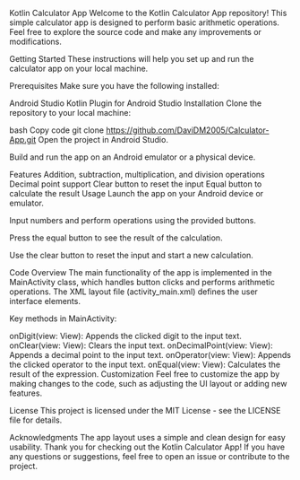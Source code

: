 
Kotlin Calculator App
Welcome to the Kotlin Calculator App repository! This simple calculator app is designed to perform basic arithmetic operations. Feel free to explore the source code and make any improvements or modifications.

Getting Started
These instructions will help you set up and run the calculator app on your local machine.

Prerequisites
Make sure you have the following installed:

Android Studio
Kotlin Plugin for Android Studio
Installation
Clone the repository to your local machine:

bash
Copy code
git clone https://github.com/DaviDM2005/Calculator-App.git
Open the project in Android Studio.

Build and run the app on an Android emulator or a physical device.

Features
Addition, subtraction, multiplication, and division operations
Decimal point support
Clear button to reset the input
Equal button to calculate the result
Usage
Launch the app on your Android device or emulator.

Input numbers and perform operations using the provided buttons.

Press the equal button to see the result of the calculation.

Use the clear button to reset the input and start a new calculation.

Code Overview
The main functionality of the app is implemented in the MainActivity class, which handles button clicks and performs arithmetic operations. The XML layout file (activity_main.xml) defines the user interface elements.

Key methods in MainActivity:

onDigit(view: View): Appends the clicked digit to the input text.
onClear(view: View): Clears the input text.
onDecimalPoint(view: View): Appends a decimal point to the input text.
onOperator(view: View): Appends the clicked operator to the input text.
onEqual(view: View): Calculates the result of the expression.
Customization
Feel free to customize the app by making changes to the code, such as adjusting the UI layout or adding new features.

License
This project is licensed under the MIT License - see the LICENSE file for details.

Acknowledgments
The app layout uses a simple and clean design for easy usability.
Thank you for checking out the Kotlin Calculator App! If you have any questions or suggestions, feel free to open an issue or contribute to the project.
